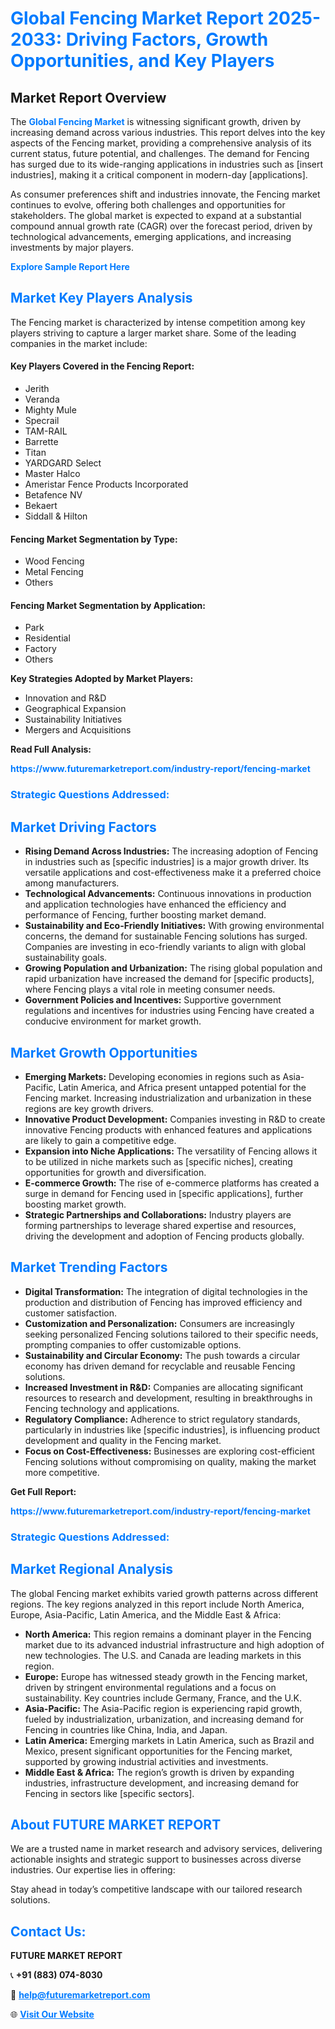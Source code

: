 <h1 style="color: #007BFF;">Global Fencing Market Report 2025-2033: Driving Factors, Growth Opportunities, and Key Players</h1>

<section id="overview">
<h2>Market Report Overview</h2>
<p>The <a href="https://www.futuremarketreport.com/industry-report/fencing-market" style="color: #007BFF; text-decoration: none;"><strong>Global Fencing Market</strong></a> is witnessing significant growth, driven by increasing demand across various industries. This report delves into the key aspects of the Fencing market, providing a comprehensive analysis of its current status, future potential, and challenges. The demand for Fencing has surged due to its wide-ranging applications in industries such as [insert industries], making it a critical component in modern-day [applications].</p>
<p>As consumer preferences shift and industries innovate, the Fencing market continues to evolve, offering both challenges and opportunities for stakeholders. The global market is expected to expand at a substantial compound annual growth rate (CAGR) over the forecast period, driven by technological advancements, emerging applications, and increasing investments by major players.</p>
</section>

<section id="overview">
<p><a href="https://www.futuremarketreport.com/request-sample/reportId=62927" style="color: #007BFF; text-decoration: none;"><strong>Explore Sample Report Here</strong></a></p>
</section>

<section id="key-players">
<h2 style="color: #007BFF;">Market Key Players Analysis</h2>
<p>The Fencing market is characterized by intense competition among key players striving to capture a larger market share. Some of the leading companies in the market include:</p>
<h4>Key Players Covered in the Fencing Report:</h4>
<ul><li>Jerith</li><li>Veranda</li><li>Mighty Mule</li><li>Specrail</li><li>TAM-RAIL</li><li>Barrette</li><li>Titan</li><li>YARDGARD Select</li><li>Master Halco</li><li>Ameristar Fence Products Incorporated</li><li>Betafence NV</li><li>Bekaert</li><li>Siddall &amp; Hilton</li></ul>
<h4>Fencing Market Segmentation by Type:</h4>
<ul><li>Wood Fencing</li><li>Metal Fencing</li><li>Others</li></ul>

<h4>Fencing Market Segmentation by Application:</h4>
<ul><li>Park</li><li>Residential</li><li>Factory</li><li>Others</li></ul>
<p><strong>Key Strategies Adopted by Market Players:</strong></p>
<ul>
<li>Innovation and R&D</li>
<li>Geographical Expansion</li>
<li>Sustainability Initiatives</li>
<li>Mergers and Acquisitions</li>
</ul>
</section>

<section>
<p><strong>Read Full Analysis: </strong></p><a href="https://www.futuremarketreport.com/industry-report/fencing-market" style="color: #007BFF; text-decoration: none;"><strong>https://www.futuremarketreport.com/industry-report/fencing-market</strong></a>
<h3 style="color: #007BFF;">Strategic Questions Addressed:</h3>
</section>

<section id="driving-factors">
<h2 style="color: #007BFF;">Market Driving Factors</h2>
<ul>
<li><strong>Rising Demand Across Industries:</strong> The increasing adoption of Fencing in industries such as [specific industries] is a major growth driver. Its versatile applications and cost-effectiveness make it a preferred choice among manufacturers.</li>
<li><strong>Technological Advancements:</strong> Continuous innovations in production and application technologies have enhanced the efficiency and performance of Fencing, further boosting market demand.</li>
<li><strong>Sustainability and Eco-Friendly Initiatives:</strong> With growing environmental concerns, the demand for sustainable Fencing solutions has surged. Companies are investing in eco-friendly variants to align with global sustainability goals.</li>
<li><strong>Growing Population and Urbanization:</strong> The rising global population and rapid urbanization have increased the demand for [specific products], where Fencing plays a vital role in meeting consumer needs.</li>
<li><strong>Government Policies and Incentives:</strong> Supportive government regulations and incentives for industries using Fencing have created a conducive environment for market growth.</li>
</ul>
</section>

<section id="growth-opportunities">
<h2 style="color: #007BFF;">Market Growth Opportunities</h2>
<ul>
<li><strong>Emerging Markets:</strong> Developing economies in regions such as Asia-Pacific, Latin America, and Africa present untapped potential for the Fencing market. Increasing industrialization and urbanization in these regions are key growth drivers.</li>
<li><strong>Innovative Product Development:</strong> Companies investing in R&D to create innovative Fencing products with enhanced features and applications are likely to gain a competitive edge.</li>
<li><strong>Expansion into Niche Applications:</strong> The versatility of Fencing allows it to be utilized in niche markets such as [specific niches], creating opportunities for growth and diversification.</li>
<li><strong>E-commerce Growth:</strong> The rise of e-commerce platforms has created a surge in demand for Fencing used in [specific applications], further boosting market growth.</li>
<li><strong>Strategic Partnerships and Collaborations:</strong> Industry players are forming partnerships to leverage shared expertise and resources, driving the development and adoption of Fencing products globally.</li>
</ul>
</section>

<section id="trending-factors">
<h2 style="color: #007BFF;">Market Trending Factors</h2>
<ul>
<li><strong>Digital Transformation:</strong> The integration of digital technologies in the production and distribution of Fencing has improved efficiency and customer satisfaction.</li>
<li><strong>Customization and Personalization:</strong> Consumers are increasingly seeking personalized Fencing solutions tailored to their specific needs, prompting companies to offer customizable options.</li>
<li><strong>Sustainability and Circular Economy:</strong> The push towards a circular economy has driven demand for recyclable and reusable Fencing solutions.</li>
<li><strong>Increased Investment in R&D:</strong> Companies are allocating significant resources to research and development, resulting in breakthroughs in Fencing technology and applications.</li>
<li><strong>Regulatory Compliance:</strong> Adherence to strict regulatory standards, particularly in industries like [specific industries], is influencing product development and quality in the Fencing market.</li>
<li><strong>Focus on Cost-Effectiveness:</strong> Businesses are exploring cost-efficient Fencing solutions without compromising on quality, making the market more competitive.</li>
</ul>
</section>

<section>
<p><strong>Get Full Report: </strong></p><a href="https://www.futuremarketreport.com/industry-report/fencing-market" style="color: #007BFF; text-decoration: none;"><strong>https://www.futuremarketreport.com/industry-report/fencing-market</strong></a>
<h3 style="color: #007BFF;">Strategic Questions Addressed:</h3>
</section>


<section id="regional-analysis">
<h2 style="color: #007BFF;">Market Regional Analysis</h2>
<p>The global Fencing market exhibits varied growth patterns across different regions. The key regions analyzed in this report include North America, Europe, Asia-Pacific, Latin America, and the Middle East & Africa:</p>
<ul>
<li><strong>North America:</strong> This region remains a dominant player in the Fencing market due to its advanced industrial infrastructure and high adoption of new technologies. The U.S. and Canada are leading markets in this region.</li>
<li><strong>Europe:</strong> Europe has witnessed steady growth in the Fencing market, driven by stringent environmental regulations and a focus on sustainability. Key countries include Germany, France, and the U.K.</li>
<li><strong>Asia-Pacific:</strong> The Asia-Pacific region is experiencing rapid growth, fueled by industrialization, urbanization, and increasing demand for Fencing in countries like China, India, and Japan.</li>
<li><strong>Latin America:</strong> Emerging markets in Latin America, such as Brazil and Mexico, present significant opportunities for the Fencing market, supported by growing industrial activities and investments.</li>
<li><strong>Middle East & Africa:</strong> The region’s growth is driven by expanding industries, infrastructure development, and increasing demand for Fencing in sectors like [specific sectors].</li>
</ul>
</section>

<footer>
<h2 style="color: #007BFF;">About FUTURE MARKET REPORT</h2>
<p>We are a trusted name in market research and advisory services, delivering actionable insights and strategic support to businesses across diverse industries. Our expertise lies in offering:</p>

<p>Stay ahead in today’s competitive landscape with our tailored research solutions.</p>

<h2 style="color: #007BFF;">Contact Us:</h2>
<p><strong>FUTURE MARKET REPORT</strong></p>
<p>📞 <strong>+91 (883) 074-8030</strong></p>
<p>📧 <strong><a href="mailto:help@futuremarketreport.com" style="color: #007BFF;">help@futuremarketreport.com</a></strong></p>
<p>🌐 <strong><a href="https://www.futuremarketreport.com/" style="color: #007BFF;">Visit Our Website</a></strong></p>
</footer>